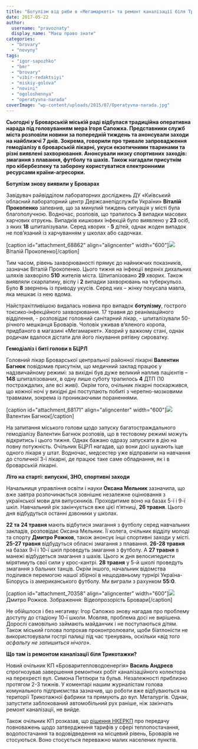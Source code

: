 ```yaml
---
title: "Ботулізм від риби в «Мегамаркеті» та ремонт каналізації біля Трикотажки, - оперативні новини"
date: 2017-05-22
author: 
  username: "pravoznaty"
  display_name: "Маєш право знати"
categories: 
  - "brovary"
  - "novyny"
tags: 
  - "igor-sapozhko"
  - "bmr"
  - "brovary"
  - "vibir-redaktsiyi"
  - "miskiy-golova"
  - "novini"
  - "ogoloshennya"
  - "operatyvna-narada"
coverImage: "wp-content/uploads/2015/07/Operatyvna-narada.jpg"
---
```


**Сьогодні у Броварській міській раді відбулася традиційна оперативна нарада під головуванням мера Ігоря Сапожка. Представники служб міста розповіли новини за попередній тиждень та анонсували заходи на найближчі 7 днів. Зокрема, говорили про тривале запровадження гемодіалізу в броварській лікарні, укуси екзотичними тваринами та різні виявлені захворювання. Анонсували низку спортивних заходів: змагання з плавання, футболу та шахів. Також нагадали присутнім про кібербезпеку та заборону користуватися електронними ресурсами країни-агресорки.**

**Ботулізм знову виявили у Броварах**

Завідувач райвідділом лабораторних досліджень ДУ «Київський обласний лабораторний центр Держсанепідслужби України» **Віталій Прокопенко** запевнив, що за минулий тиждень ситуація у місті була благополучною. Водночас, розповів, що трапилось **3** випадки масових харчових отруєнь. Випадків кишкових інфекцій було виявлено у **23** осіб, з яких **18** шпиталізували. Серед хворих - **5** дітей, однак жоден випадок не пов’язаний із харчуванням у школах або садочках.

\[caption id="attachment\_68862" align="aligncenter" width="600"\][![](https://mpz.brovary.org/wp-content/uploads/2017/04/IMG_0266.jpg)](https://mpz.brovary.org/wp-content/uploads/2017/04/IMG_0266.jpg) Віталій Прокопенко\[/caption\]

Тим часом, рівень захворюваності прямує до найнижчих показників, зазначає Віталій Прокопенко. Цього тижня на інфекції верхніх дихальних шляхів захворіло **510** жителів міста. Шпиталізовано **29** хворих. Також виявляли скарлатину, віспу і **2** випадки захворювань на туберкульоз. Було **8** звернень із приводу укусів. Серед них – жінку покусала мавпа, яка мешкає із нею вдома.

Найстрахітливішою видалась новина про випадок **ботулізму**, гострого токсико-інфекційного захворювання. 17 травня до реанімаційного відділення, - розповідає головний санітарний лікар, - шпиталізували 50-річного мешканця Броварів. Чоловік уживав в’яленого коропа, придбаного в магазині «Мегамаркет». Хворий у важкому стані, однак родичам вдалося дістати для його лікування рятівну сироватку.

**Гемодіаліз і биті голови в БЦРЛ**

Головний лікар Броварської центральної районної лікарні **Валентин Багнюк** повідомив присутнім, що медичний заклад працює у надзвичайному режимі: за вихідні був дуже великий наплив пацієнтів – **148** шпиталізованих, в одну лише суботу трапилось **4** ДТП (10 постраждалих, але всі живі). Окрім того, очільник лікарні поскаржився, що кожної ночі у вихідні дні поступають побиті з черепно-мозковими травмами, зокрема із проникаючими пораненнями.

\[caption id="attachment\_68171" align="aligncenter" width="600"\][![](https://mpz.brovary.org/wp-content/uploads/2017/03/Valentyn-Bagnyuk.jpg)](https://mpz.brovary.org/wp-content/uploads/2017/03/Valentyn-Bagnyuk.jpg) Валентин Багнюк\[/caption\]

На запитання міського голови щодо запуску багатостраждального гемодіалізу Валентин Багнюк розповів, що в тестовому режимі можуть відкритись і цього тижня. Однак бажано одразу запускати в дію на повну потужність. Очільник БЦРЛ нагадав, що вони досі шукають іще одного лікаря у штат. Водночас, медсестер уже відправили на навчання до столичної 3-ї лікарні, де працює таке саме обладнання, як і в броварській лікарні.

**Літо на старті: випускні, ЗНО, спортивні заходи**

Начальниця управління освіти і науки **Оксана Мельник** зазначила, що вже завтра розпочинається зовнішнє незалежне оцінювання з української мови для випускників. Проходитиме воно на базах 5-ї і 9-ї шкіл. Навчальний рік закінчується вже цієї п’ятниці, **26 травня**. Цього дня відбудуться останні дзвоники у школах.

**22 та** **24 травня** мають відбутися змагання з футболу серед навчальних закладів, розповідає Оксана Мельник. Її колега, очільник відділу молоді та спорту **Дмитро Рожков**, також анонсує інші спортивні заходи у місті. **25-27 травня** відбудуться обласні змагання з плавання. **26-28 травня** на базах 9-ї і 10-ї шкіл проведуть змагання з футболу. А **27 травня** в манежі відбудеться змагання з шахів. Цього ж дня велосипедисти мірятимуть свої сили у крос-кантрі. **28 травня** у 5-й школі проведуть змагання з бальних танців. Окрім іншого, начальник відомства поділився перемогою нашої збірної в нещодавньому турнірі Україна-Білорусь із американського футболу. Ми виграли з рахунком **55:0**.

\[caption id="attachment\_70358" align="aligncenter" width="600"\][![](https://mpz.brovary.org/wp-content/uploads/2017/05/Rozhkov-BMR-sesiya.jpg)](https://mpz.brovary.org/wp-content/uploads/2017/05/Rozhkov-BMR-sesiya.jpg) Дмитро Рожков. Зображення: Відеопрозорість Бровари\[/caption\]

Не обійшлося і без негативу: Ігор Сапожко знову нагадав про проблему доступу до стадіону 10-ї школи. Мовляв, проблема досі не вирішена. Дорослі самовільно займають майданчик і не поступаються дітям. Також міський голова попрохав проконтролювати, щоби біатлоністи не використовували гострі палиці під час тренувань, оскільки «_від того асфальту не залишиться нічого_».

**Що там із ремонтом каналізації біля Трикотажки?**

Новий очільник КП «Броваритепловодоенергія» **Василь Андреєв** спрогнозував завершення ремонтних робіт каналізаційного колектора на перехресті вул. Симона Петлюри та бульв. Незалежності приблизно протягом 2-3 тижнів. У коментарі нашим журналістам голова комунального підприємства зазначив, що роботи вже відбуваються на території Трикотажної фабрики та прямують до вул. Металургів. Однак, запустити заблокований автомобільний рух раніше, ніж закінчать ремонт каналізації, не вийде.

Також очільник КП розказав, що [рішення НКЕРКП](http://ua.interfax.com.ua/news/general/422515.html) про передачу повноважень щодо затвердження тарифів у сфері теплопостачання, водопостачання та водовідведення на місцевий рівень, Броварів не стосуються. Воно стосується переважно малих населених пунктів.
